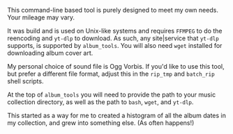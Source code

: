   This command-line based tool is purely designed to meet my own needs. Your mileage may vary.  
  
  It was build and is used on Unix-like systems and requires `FFMPEG` to do the reencoding and `yt-dlp` to download. As such, any site|service that `yt-dlp` supports, is supported by `album_tools`. You will also need `wget` installed for downloading album cover art.    
   
  My personal choice of sound file is Ogg Vorbis. If you'd like to use this tool, but prefer a different file format, adjust this in the `rip_tmp` and `batch_rip` shell scripts.   
     
  At the top of `album_tools` you will need to provide the path to your music collection directory, as well as the path to `bash`, `wget`, and `yt-dlp`.  

  This started as a way for me to created a histogram of all the album dates in my collection, and grew into something else. (As often happens!)
